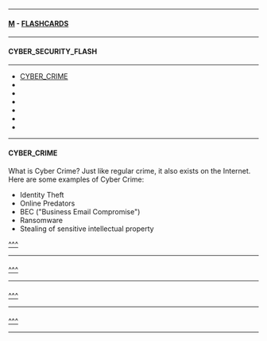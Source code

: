 
---

#### [M](https://github.com/ttltrk/TTT/blob/master/menu.md) - [FLASHCARDS](https://github.com/ttltrk/TTT/tree/master/FLASHCARDS/FLASHCARDS.md)

---

#### CYBER_SECURITY_FLASH

---

* [CYBER_CRIME](#CYBER_CRIME)
* [](#)
* [](#)
* [](#)
* [](#)
* [](#)
* [](#)

---

#### CYBER_CRIME 

What is Cyber Crime? Just like regular crime, it also exists on the Internet. Here are some examples of Cyber Crime:

- Identity Theft
- Online Predators
- BEC ("Business Email Compromise")
- Ransomware
- Stealing of sensitive intellectual property

[^^^](#CYBER_SECURITY_FLASH)

---

####

[^^^](#CYBER_SECURITY_FLASH)

---

####

[^^^](#CYBER_SECURITY_FLASH)

---

####

[^^^](#CYBER_SECURITY_FLASH)

---
